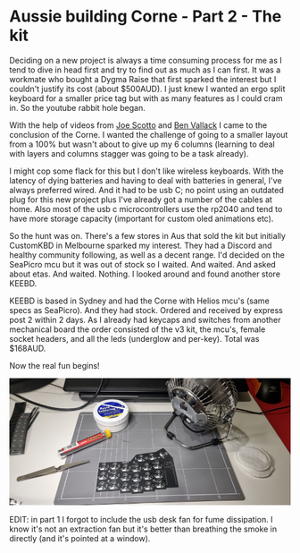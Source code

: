 # Aussie building Corne - Part 2 - The kit

Deciding on a new project is always a time consuming process for me as I tend to dive in head first and try to find out as much as I can first. It was a workmate who bought a Dygma Raise that first sparked the interest but I couldn't justify its cost (about $500AUD). I just knew I wanted an ergo split keyboard for a smaller price tag but with as many features as I could cram in. So the youtube rabbit hole began.

With the help of videos from [Joe Scotto](https://youtube.com/@joe_scotto?si=ZiEcp3nnhzfaE4-Q) and [Ben Vallack](https://youtube.com/@BenVallack?si=eHl3Z9LDvi2VY2ko) I came to the conclusion of the Corne. I wanted the challenge of going to a smaller layout from a 100% but wasn't about to give up my 6 columns (learning to deal with layers and columns stagger was going to be a task already).

I might cop some flack for this but I don't like wireless keyboards. With the latency of dying batteries and having to deal with batteries in general, I've always preferred wired. And it had to be usb C; no point using an outdated plug for this new project plus I've already got a number of the cables at home. Also most of the usb c microcontrollers use the rp2040 and tend to have more storage capacity (important for custom oled animations etc).

So the hunt was on. There's a few stores in Aus that sold the kit but initially CustomKBD in Melbourne sparked my interest. They had a Discord and healthy community following, as well as a decent range. I'd decided on the SeaPicro mcu but it was out of stock so I waited. And waited. And asked about etas. And waited. Nothing. I looked around and found another store KEEBD.

KEEBD is based in Sydney and had the Corne with Helios mcu's (same specs as SeaPicro). And they had stock. Ordered and received by express post 2 within 2 days. As I already had keycaps and switches from another mechanical board the order consisted of the v3 kit, the mcu's, female socket headers, and all the leds (underglow and per-key). Total was $168AUD.

Now the real fun begins!<br>

<img src="./images/desk.jpg">

EDIT: in part 1 I forgot to include the usb desk fan for fume dissipation. I know it's not an extraction fan but it's better than breathing the smoke in directly (and it's pointed at a window).

